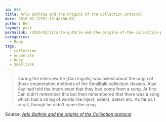 ```yaml
---
id: 820
title: Arlo Guthrie and the origins of the Collection protocol
date: 2016-02-12T01:10:48+00:00
author: Ben
layout: post
permalink: /2016/02/12/arlo-guthrie-and-the-origins-of-the-collection-protocol/
categories:
  - Ruby
tags:
  - collection
  - enumerate
  - Ruby
  - Smalltalk
---
```

> During the interview he [Dan Ingalls] was asked about the origin of those enumeration methods of the Smalltalk collection classes. Alan Kay had told the interviewer that they had come from a song. At first Dan didn’t remember this but then remembered that there was a song which had a string of words like inject, select, detect etc. As far as I recall, though he didn’t name the song.

Source: _[Arlo Guthrie and the origins of the Collection protocol](https://smalltalkzen.wordpress.com/2011/02/02/arlo-guthrie-and-the-origins-of-the-collection-protocol/)_